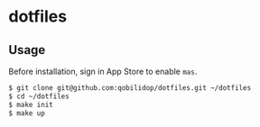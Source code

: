 # dotfiles

## Usage

Before installation, sign in App Store to enable `mas`.

```bash
$ git clone git@github.com:qobilidop/dotfiles.git ~/dotfiles
$ cd ~/dotfiles
$ make init
$ make up
```
